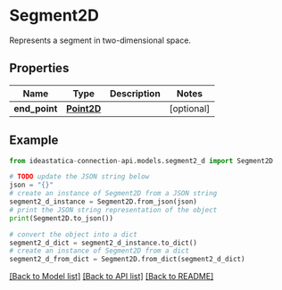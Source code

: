 # Segment2D

Represents a segment in two-dimensional space.

## Properties

Name | Type | Description | Notes
------------ | ------------- | ------------- | -------------
**end_point** | [**Point2D**](Point2D.md) |  | [optional] 

## Example

```python
from ideastatica-connection-api.models.segment2_d import Segment2D

# TODO update the JSON string below
json = "{}"
# create an instance of Segment2D from a JSON string
segment2_d_instance = Segment2D.from_json(json)
# print the JSON string representation of the object
print(Segment2D.to_json())

# convert the object into a dict
segment2_d_dict = segment2_d_instance.to_dict()
# create an instance of Segment2D from a dict
segment2_d_from_dict = Segment2D.from_dict(segment2_d_dict)
```
[[Back to Model list]](../README.md#documentation-for-models) [[Back to API list]](../README.md#documentation-for-api-endpoints) [[Back to README]](../README.md)


